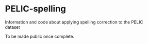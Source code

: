 # PELIC-spelling
Information and code about applying spelling correction to the PELIC dataset

To be made public once complete.
